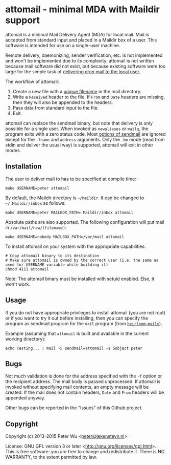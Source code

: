 attomail - minimal MDA with Maildir support
============================================

attomail is a minimal Mail Delivery Agent (MDA) for local mail. Mail is
accepted from standard input and placed in a Maildir box of a user. This
software is intended for use on a single-user machine.

Remote delivery, daemonizing, sender verification, etc. is not implemented and
won't be implemented due to its complexity. attomail is not written because
mail software did not exist, but because existing software were too large for
the simple task of [delivering cron mail to the local user][1].

The workflow of attomail:

 1. Create a new file with a [unique filename][2] in the mail directory.
 2. Write a `Received` header to the file. If `From` and `Date` headers are
    missing, then they will also be appended to the headers.
 3. Pass data from standard input to the file.
 4. Exit.

attomail can replace the sendmail binary, but note that delivery is only
possible for a single user. When invoked as `newaliases` or `mailq`, the program
exits with a zero status code. Most [options of sendmail][3] are ignored except
for the `-fname` and `address` arguments. Only the `-bm` mode (read from stdin and
deliver the usual way) is supported, attomail will exit in other modes.


Installation
------------
The user to deliver mail to has to be specified at compile time:

    make USERNAME=peter attomail

By default, the Maildir directory is `~/Maildir`. It can
be changed to `~/.Maildir/inbox` as follows:

    make USERNAME=peter MAILBOX_PATH=.Maildir/inbox attomail

Absolute paths are also supported. The following configuration will put mail in
`/var/mail/new/(filename)`:

    make USERNAME=nobody MAILBOX_PATH=/var/mail attomail

To install attomail on your system with the appropriate capabilities:

    # Copy attomail binary to its destination
    # Make sure attomail is owned by the correct user (i.e. the same as used for USERNAME variable while building it)
    chmod 4111 attomail

Note: The attomail binary must be installed with setuid enabled. Else, it won't work.


Usage
-----
If you do not have appropriate privileges to install attomail (you are not
root) or if you want to try it out before installing, then you can specify
the program as sendmail program for the `mail` program (from
[`heirloom-mailx`][2]).

Example (assuming that `attomail` is built and available in the current working
directory):

    echo Testing... | mail -S sendmail=attomail -s Subject peter


Bugs
----
Not much validation is done for the address specified with the `-f` option or
the recipient address. The mail body is passed unprocessed. If attomail is
invoked without specifying mail contents, an empty message will be created. If
the mail does not contain headers, `Date` and `From` headers will be appended
anyway.

Other bugs can be reported in the "Issues" of this Github project.


Copyright
---------
Copyright (c) 2013-2015 Peter Wu &lt;peter@lekensteyn.nl&gt;

License: GNU GPL version 3 or later &lt;http://gnu.org/licenses/gpl.html&gt;.
This is free software: you are free to change and redistribute it. There is NO
WARRANTY, to the extent permitted by law.


 [1]: http://unix.stackexchange.com/q/82093/8250
 [2]: http://heirloom.sourceforge.net/mailx.html
 [3]: http://www.sendmail.org/~ca/email/man/sendmail.html
